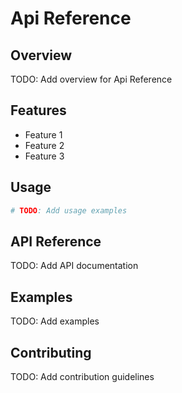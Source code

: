 # Api Reference

## Overview

TODO: Add overview for Api Reference

## Features

- Feature 1
- Feature 2
- Feature 3

## Usage

```python
# TODO: Add usage examples
```

## API Reference

TODO: Add API documentation

## Examples

TODO: Add examples

## Contributing

TODO: Add contribution guidelines
